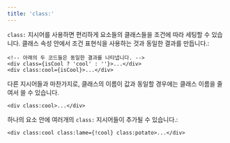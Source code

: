 ```yaml
---
title: 'class:'
---
```


`class:` 지시어를 사용하면 편리하게 요소들의 클래스들을 조건에 따라 세팅할 수 있습니다. 클래스 속성 안에서 조건 표현식을 사용하는 것과 동일한 결과를 만듭니다.:

```svelte
<!-- 아래의 두 코드들은 동일한 결과를 나타냅니다. -->
<div class={isCool ? 'cool' : ''}>...</div>
<div class:cool={isCool}>...</div>
```

다른 지시어들과 마찬가지로, 클래스의 이름이 값과 동일할 경우에는 클래스 이름을 줄여서 쓸 수 있습니다.

```svelte
<div class:cool>...</div>
```

하나의 요소 안에 여러개의 `class:` 지시어들이 추가될 수 있습니다.:

```svelte
<div class:cool class:lame={!cool} class:potato>...</div>
```
